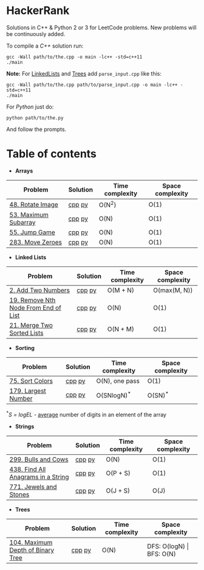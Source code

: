 # HackerRank
Solutions in C++ & Python 2 or 3 for LeetCode problems. New problems will be continuously added.  

To compile a *C++* solution run:  
```
gcc -Wall path/to/the.cpp -o main -lc++ -std=c++11
./main
```  
__Note:__ For [LinkedLists](LinkedLists/) and [Trees](Trees/) add `parse_input.cpp` like this:
```
gcc -Wall path/to/the.cpp path/to/parse_input.cpp -o main -lc++ -std=c++11
./main
```  

For *Python* just do:
```
python path/to/the.py
```  
And follow the prompts.   

# Table of contents

- **Arrays**

| Problem | Solution | Time complexity | Space complexity |
| ------ | ------ | ------ | ------ |
| [48. Rotate Image](https://leetcode.com/problems/rotate-image/) | [cpp](Arrays/48_rotate_image.cpp) [py](Arrays/48_rotate_image.py) | O(N<sup>2</sup>) | O(1) |
| [53. Maximum Subarray](https://leetcode.com/problems/maximum-subarray/) | [cpp](Arrays/53_max_subarray.cpp) [py](Arrays/53_max_subarray.py) | O(N) | O(1) |
| [55. Jump Game](https://leetcode.com/problems/jump-game/) | [cpp](Arrays/55_jump_game.cpp) [py](Arrays/55_jump_game.py) | O(N) | O(1) |
| [283. Move Zeroes](https://leetcode.com/problems/move-zeroes/) | [cpp](Arrays/283_move_zeroes.cpp) [py](Arrays/283_move_zeroes.py) | O(N) | O(1) |

- **Linked Lists**

| Problem | Solution | Time complexity | Space complexity |
| ------ | ------ | ------ | ------ |
| [2. Add Two Numbers](https://leetcode.com/problems/add-two-numbers/) | [cpp](LinkedLists/2_add_two_numbers.cpp) [py](LinkedLists/2_add_two_numbers.py) | O(M + N) | O(max(M, N)) |
| [19. Remove Nth Node From End of List](https://leetcode.com/problems/remove-nth-node-from-end-of-list/) | [cpp](LinkedLists/19_remove_nth_node.cpp) [py](LinkedLists/19_remove_nth_node.py) | O(N) | O(1) |
| [21. Merge Two Sorted Lists](https://leetcode.com/problems/merge-two-sorted-lists/) | [cpp](LinkedLists/21_merge_2sorted.cpp) [py](LinkedLists/21_merge_2sorted.py) | O(N + M) | O(1) |

- **Sorting**

| Problem | Solution | Time complexity | Space complexity |
| ------ | ------ | ------ | ------ |
| [75. Sort Colors](https://leetcode.com/problems/sort-colors/) | [cpp](Sorting/75_sort_colors.cpp) [py](Sorting/75_sort_colors.py) | O(N), one pass | O(1) |
| [179. Largest Number](https://leetcode.com/problems/largest-number/) | [cpp](Sorting/179_largest_number.cpp) [py](Sorting/179_largest_number.py) | O(SNlogN)<sup>\*</sup> | O(SN)<sup>\*</sup> | 
  
<sup>\*</sup>*S = logEL* - [average](https://stackoverflow.com/questions/50261364/explain-why-time-complexity-for-summing-digits-in-a-number-of-length-n-is-ologn) number of digits in an element of the array 

- **Strings**

| Problem | Solution | Time complexity | Space complexity |
| ------ | ------ | ------ | ------ |
| [299. Bulls and Cows](https://leetcode.com/problems/bulls-and-cows/) | [cpp](Strings/299_bulls_and_cows.cpp) [py](Strings/299_bulls_and_cows.py) | O(N) | O(1) |
| [438. Find All Anagrams in a String](https://leetcode.com/problems/find-all-anagrams-in-a-string/) | [cpp](Strings/438_all_anagrams.cpp) [py](Strings/438_all_anagrams.py) | O(P + S) | O(1) |
| [771. Jewels and Stones](https://leetcode.com/problems/jewels-and-stones/) | [cpp](Strings/771_jewels_and_stones.cpp) [py](Strings/771_jewels_and_stones.py) | O(J + S) | O(J) |

- **Trees**

| Problem | Solution | Time complexity | Space complexity |
| ------ | ------ | ------ | ------ |
| [104. Maximum Depth of Binary Tree](https://leetcode.com/problems/maximum-depth-of-binary-tree/) | [cpp](Trees/104_max_depth.cpp) [py](Trees/104_max_depth.py) | O(N) | DFS: O(logN) \| BFS: O(N)|

